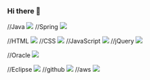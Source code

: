 ### Hi there 👋

//Java
<img src="https://img.shields.io/badge/JAVA-007396?style=for-the-badge&logo=java&logoColor=white">
//Spring
<img src="https://img.shields.io/badge/Spring-6DB33F?style=for-the-badge&logo=Spring&logoColor=white">

//HTML
<img src="https://img.shields.io/badge/html5-E34F26?style=for-the-badge&logo=HTML&logoColor=white">
//CSS
<img src="https://img.shields.io/badge/css3-1572B6?style=for-the-badge&logo=CSS&logoColor=white">
//JavaScript
<img src="https://img.shields.io/badge/javascript-F7DF1E?style=for-the-badge&logo=JavaScript&logoColor=white">
//jQuery
<img src="https://img.shields.io/badge/jquery-0769AD?style=for-the-badge&logo=jQuery&logoColor=white">

//Oracle
<img src="https://img.shields.io/badge/Oracle-F80000?style=for-the-badge&logo=Oracle&logoColor=white">

//Eclipse
<img src="https://img.shields.io/badge/Eclipse-2C2255?style=for-the-badge&logo=Eclipse%20IDE&logoColor=white">
//github
<img src="https://img.shields.io/badge/github-181717?style=for-the-badge&logo=github&logoColor=white">
//aws
<img src="https://img.shields.io/badge/aws-232F3E?style=for-the-badge&logo=aws&logoColor=white">



<!--
**songibb/songibb** is a ✨ _special_ ✨ repository because its `README.md` (this file) appears on your GitHub profile.

Here are some ideas to get you started:

- 🔭 I’m currently working on ...
- 🌱 I’m currently learning ...
- 👯 I’m looking to collaborate on ...
- 🤔 I’m looking for help with ...
- 💬 Ask me about ...
- 📫 How to reach me: ...
- 😄 Pronouns: ...
- ⚡ Fun fact: ...
-->
